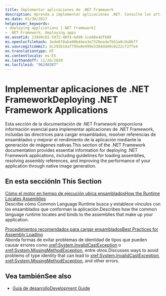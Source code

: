 ```yaml
---
title: Implementar aplicaciones de .NET Framework
description: Aprenda a implementar aplicaciones .NET. Consulte los artículos sobre cómo Common Language Runtime localiza ensamblados y procedimientos recomendados para la carga de ensamblados.
ms.date: 03/30/2017
helpviewer_keywords:
- deploying applications [.NET Framework]
- .NET Framework, deploying apps
ms.assetid: 139d4cb1-5972-40f4-bdd8-1ce68e4dfb80
ms.openlocfilehash: 3ede6f8aba00bd4ea3e7326eade7b51a9c9a867f
ms.sourcegitcommit: bc293b14af795e0e999e3304dd40c0222cf2ffe4
ms.translationtype: HT
ms.contentlocale: es-ES
ms.lasthandoff: 11/26/2020
ms.locfileid: "96240387"
---
```

# <a name="deploying-net-framework-applications"></a><span data-ttu-id="dd234-104">Implementar aplicaciones de .NET Framework</span><span class="sxs-lookup"><span data-stu-id="dd234-104">Deploying .NET Framework Applications</span></span>

<span data-ttu-id="dd234-105">Esta sección de la documentación de .NET Framework proporciona información esencial para implementar aplicaciones de .NET Framework, incluidas las directrices para cargar ensamblados, resolver referencias de ensamblados y mejorar el rendimiento de la aplicación mediante la generación de imágenes nativas.</span><span class="sxs-lookup"><span data-stu-id="dd234-105">This section of the .NET Framework documentation provides essential information for deploying .NET Framework applications, including guidelines for loading assemblies, resolving assembly references, and improving the performance of your application through native image generation.</span></span>  
  
## <a name="in-this-section"></a><span data-ttu-id="dd234-106">En esta sección</span><span class="sxs-lookup"><span data-stu-id="dd234-106">In This Section</span></span>  

 [<span data-ttu-id="dd234-107">Cómo el motor en tiempo de ejecución ubica ensamblados</span><span class="sxs-lookup"><span data-stu-id="dd234-107">How the Runtime Locates Assemblies</span></span>](how-the-runtime-locates-assemblies.md)  
 <span data-ttu-id="dd234-108">Describe cómo Common Language Runtime busca y establece vínculos con los ensamblados que conforman la aplicación.</span><span class="sxs-lookup"><span data-stu-id="dd234-108">Describes how the common language runtime locates and binds to the assemblies that make up your application.</span></span>  
  
 [<span data-ttu-id="dd234-109">Procedimientos recomendados para cargar ensamblados</span><span class="sxs-lookup"><span data-stu-id="dd234-109">Best Practices for Assembly Loading</span></span>](best-practices-for-assembly-loading.md)  
 <span data-ttu-id="dd234-110">Aborda formas de evitar problemas de identidad de tipos que pueden causar errores como <xref:System.InvalidCastException> o <xref:System.MissingMethodException>, entre otros.</span><span class="sxs-lookup"><span data-stu-id="dd234-110">Discusses ways to avoid problems of type identity that can lead to <xref:System.InvalidCastException>, <xref:System.MissingMethodException>, and other errors.</span></span>  
  
## <a name="see-also"></a><span data-ttu-id="dd234-111">Vea también</span><span class="sxs-lookup"><span data-stu-id="dd234-111">See also</span></span>

- [<span data-ttu-id="dd234-112">Guía de desarrollo</span><span class="sxs-lookup"><span data-stu-id="dd234-112">Development Guide</span></span>](../development-guide.md)

